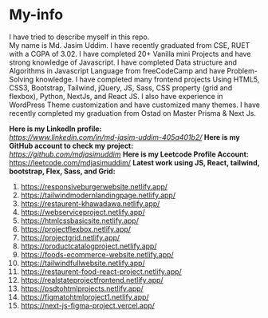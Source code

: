 # My-info
I have tried to describe myself in this repo. <br />
My name is Md. Jasim Uddim. I have recently graduated from CSE, RUET with a CGPA of 3.02.  I have completed 20+ Vanilla mini Projects and have strong knowledge of Javascript. I have completed Data structure and Algorithms in Javascript Language from freeCodeCamp and have Problem-Solving knowledge. I have completed many frontend projects Using HTML5, CSS3, Bootstrap, Tailwind, jQuery, JS, Sass, CSS property (grid and flexbox), Python, NextJs, and React JS. I also have experience in WordPress Theme customization and have customized many themes. I have recently completed my graduation from Ostad on Master Prisma & Next Js.

__Here is my LinkedIn profile:__ <br />
_https://www.linkedin.com/in/md-jasim-uddim-405a401b2/_
__Here is my GitHub account to check my project:__ <br />
_https://github.com/mdjasimuddim_
__Here is my Leetcode Profile Account:__ <br />
https://leetcode.com/mdjasimuddim/
__Latest work using JS, React, tailwind, bootstrap, Flex, Sass, and Grid:__
1) https://responsiveburgerwebsite.netlify.app/
2) https://tailwindmodernlandingpage.netlify.app/
3) https://restaurent-khawadawa.netlify.app/
4) https://webserviceproject.netlify.app/
5) https://htmlcssbasicsite.netlify.app/
6) https://projectflexbox.netlify.app/
7) https://projectgrid.netlify.app/
8) https://productcatalogproject.netlify.app/
9) https://foods-ecommerce-website.netlify.app/
10) https://tailwindfullwebsite.netlify.app/
11) https://restaurent-food-react-project.netlify.app/
12) https://realstateprojectfrontend.netlify.app/
13) https://psdtohtmlprojects.netlify.app/
14) https://figmatohtmlproject1.netlify.app/
15) https://next-js-figma-project.vercel.app/
